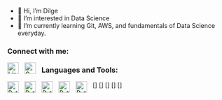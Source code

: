 - 👋 Hi, I’m Dilge
- 👀 I’m interested in Data Science
- 🌱 I’m currently learning Git, AWS, and fundamentals of Data Science everyday.

### Connect with me:
[<img align="left" alt="Linkedin" width="26px" src="https://simpleicons.org/icons/linkedin.svg" style="padding-right:10px;" />][linkedin]
[<img align="left" alt="Gmail" width="26px" src="https://simpleicons.org/icons/gmail.svg" style="padding-right:10px;" />][linkedin]

### Languages and Tools:

[<img align="left" alt="Python" width="26px" src="https://simpleicons.org/icons/python.svg" style="padding-right:10px;" />]
[<img align="left" alt="Python" width="26px" src="https://simpleicons.org/icons/python.svg" style="padding-right:10px;" />]
[<img align="left" alt="Python" width="26px" src="https://simpleicons.org/icons/python.svg" style="padding-right:10px;" />]
[<img align="left" alt="Python" width="26px" src="https://simpleicons.org/icons/python.svg" style="padding-right:10px;" />]
[<img align="left" alt="Python" width="26px" src="https://simpleicons.org/icons/python.svg" style="padding-right:10px;" />]

[linkedin]: https://www.linkedin.com/in/dilge-karakaş-68b880127/

